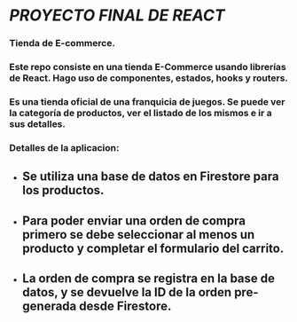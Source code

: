 
# *PROYECTO FINAL DE REACT*

### Tienda de E-commerce.

### Este repo consiste en una tienda E-Commerce usando librerías de React. Hago uso de componentes, estados, hooks y routers.
### Es una tienda oficial de una franquicia de juegos. Se puede ver la categoría de productos, ver el listado de los mismos e ir a sus detalles.

### Detalles de la aplicacion: 
  * ## Se utiliza una base de datos en Firestore para los productos.
  * ## Para poder enviar una orden de compra primero se debe seleccionar al menos un producto y completar el formulario del carrito.
  * ## La orden de compra se registra en la base de datos, y se devuelve la ID de la orden pre-generada desde Firestore.

